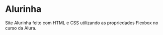 # Alurinha
Site Alurinha feito com HTML e CSS utilizando as propriedades Flexbox no curso da Alura.
